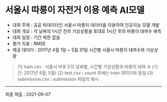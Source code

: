 # 서울시 따릉이 자전거 이용 예측 AI모델
* 대회 주제 : 공공 빅데이터인 서울시 따릉이 데이터를 이용하여 인공지능 모델 개발
* 대회 개요 : 각 날짜의 1시간 전의 기상상황을 토대로 1시간 후의 따릉이 대여수 예측
* 대회 일정 : 기간 제한 없음
* 평가 지표 : RMSE 
* 제공 데이터 : 2017년 4월 1일 ~ 5월 31일 시간별 서울시 따릉이 대여수와 기상상황 
 >(1) train.csv : 서울시 마포구의 날짜별, 시간별 기상상황과 따릉이 대여 수 (기간: 2017년 4월, 5월) 
 >(2) test.csv : count 외에는 train 데이터와 동일 
 >(3) submission.csv : submission 파일의 예시

* * * 
최종 제출 : 2021-09-07
